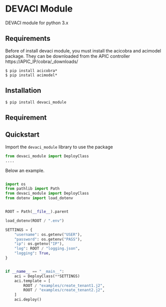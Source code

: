 # DEVACI Module
DEVACI module for python 3.x

## Requirements
Before of install devaci module, you must install the acicobra and acimodel package.
They can be downloaded from the APIC controller https://APIC_IP/cobra/_downloads/

```shell
$ pip install acicobra*
$ pip install acimodel*
```

## Installation
```shell
$ pip install devaci_module
```

## Requirement


## Quickstart
Import the `devaci_module` library to use the package
```python
from devaci_module import DeployClass
....
```

Below an example.
```python

import os
from pathlib import Path
from devaci_module import DeployClass
from dotenv import load_dotenv


ROOT = Path(__file__).parent

load_dotenv(ROOT / ".env")

SETTINGS = {
    "username": os.getenv("USER"),
    "password": os.getenv("PASS"),
    "ip": os.getenv("IP"),
    "log": ROOT / "logging.json",
    "logging": True,
}


if __name__ == "__main__":
    aci = DeployClass(**SETTINGS)
    aci.template = [
        ROOT / "examples/create_tenant1.j2",
        ROOT / "examples/create_tenant2.j2",
    ]
    aci.deploy()
```